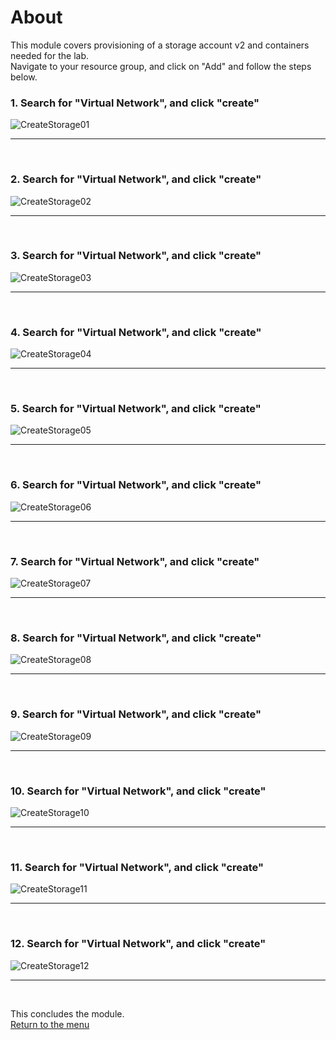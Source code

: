 

# About

This module covers provisioning of a storage account v2 and containers needed for the lab.<br>
Navigate to your resource group, and click on "Add" and follow the steps below.<br>

### 1. Search for "Virtual Network", and click "create"
![CreateStorage01](images/01-storage-01.png)
<br>
<hr>
<br>

### 2. Search for "Virtual Network", and click "create"
![CreateStorage02](images/01-storage-02.png)
<br>
<hr>
<br>

### 3. Search for "Virtual Network", and click "create"
![CreateStorage03](images/01-storage-03.png)
<br>
<hr>
<br>

### 4. Search for "Virtual Network", and click "create"
![CreateStorage04](images/01-storage-04.png)
<br>
<hr>
<br>

### 5. Search for "Virtual Network", and click "create"
![CreateStorage05](images/01-storage-05.png)
<br>
<hr>
<br>

### 6. Search for "Virtual Network", and click "create"
![CreateStorage06](images/01-storage-06.png)
<br>
<hr>
<br>

### 7. Search for "Virtual Network", and click "create"
![CreateStorage07](images/01-storage-07.png)
<br>
<hr>
<br>

### 8. Search for "Virtual Network", and click "create"
![CreateStorage08](images/01-storage-08.png)
<br>
<hr>
<br>

### 9. Search for "Virtual Network", and click "create"
![CreateStorage09](images/01-storage-09.png)
<br>
<hr>
<br>

### 10. Search for "Virtual Network", and click "create"
![CreateStorage10](images/01-storage-10.png)
<br>
<hr>
<br>

### 11. Search for "Virtual Network", and click "create"
![CreateStorage11](images/01-storage-11.png)
<br>
<hr>
<br>

### 12. Search for "Virtual Network", and click "create"
![CreateStorage12](images/01-storage-12.png)
<br>
<hr>
<br>

This concludes the module.<br>
[Return to the menu](https://github.com/anagha-microsoft/adx-kafkaConnect-hol/tree/master/hdi-standalone-nonesp#lets-get-started)
